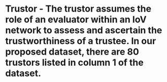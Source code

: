 # Trustor - The trustor assumes the role of an evaluator within an IoV network to assess and ascertain the trustworthiness of a trustee. In our proposed dataset, there are 80 trustors listed in column 1 of the dataset.
